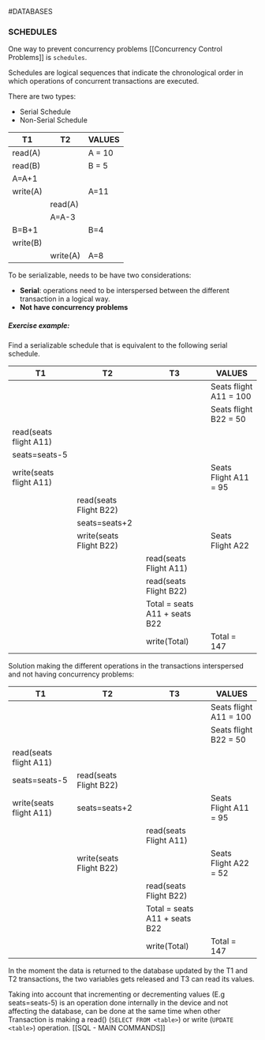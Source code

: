 #DATABASES 


### SCHEDULES

One way to prevent concurrency problems [[Concurrency Control Problems]] is `schedules`. 

Schedules are logical sequences that indicate the chronological order in which operations of concurrent transactions are executed. 

There are two types: 

* Serial Schedule
* Non-Serial Schedule

| T1       | T2       | VALUES |
| -------- | -------- | ------ |
| read(A)  |          | A = 10 |
| read(B)  |          | B = 5  |
| A=A+1    |          |        |
| write(A) |          | A=11   |
|          | read(A)  |        |
|          | A=A-3    |        |
| B=B+1    |          | B=4    |
| write(B) |          |        |
|          | write(A) | A=8    |

To be serializable, needs to be have two considerations: 

* **Serial**: operations need to be interspersed between the different transaction in a logical way. 
* **Not have concurrency problems**


##### Exercise example: 

Find a serializable schedule that is equivalent to the following serial schedule. 

| T1                      | T2                      | T3                            | VALUES                 |
| ----------------------- | ----------------------- | ----------------------------- | ---------------------- |
|                         |                         |                               | Seats flight A11 = 100 |
|                         |                         |                               | Seats flight B22 = 50  |
| read(seats flight A11)  |                         |                               |                        |
| seats=seats-5           |                         |                               |                        |
| write(seats flight A11) |                         |                               | Seats Flight A11 = 95  |
|                         | read(seats Flight B22)  |                               |                        |
|                         | seats=seats+2           |                               |                        |
|                         | write(seats Flight B22) |                               | Seats Flight A22       |
|                         |                         | read(seats Flight A11)        |                        |
|                         |                         | read(seats Flight B22)        |                        |
|                         |                         | Total = seats A11 + seats B22 |                        |
|                         |                         | write(Total)                  | Total = 147            |

Solution making the different operations in the transactions interspersed and not having concurrency problems: 



| T1                      | T2                      | T3                            | VALUES                 |
| ----------------------- | ----------------------- | ----------------------------- | ---------------------- |
|                         |                         |                               | Seats flight A11 = 100 |
|                         |                         |                               | Seats flight B22 = 50  |
| read(seats flight A11)  |                         |                               |                        |
| seats=seats-5           | read(seats Flight B22)  |                               |                        |
| write(seats flight A11) | seats=seats+2           |                               | Seats Flight A11 = 95  |
|                         |                         | read(seats Flight A11)        |                        |
|                         | write(seats Flight B22) |                               | Seats Flight A22 = 52  |
|                         |                         | read(seats Flight B22)        |                        |
|                         |                         | Total = seats A11 + seats B22 |                        |
|                         |                         | write(Total)                  | Total = 147            |



In the moment the data is returned to the database updated by the T1 and T2 transactions, the two variables gets released and T3 can read its values. 

Taking into account that incrementing or decrementing values (E.g seats=seats-5) is an operation done internally in the device and not affecting the database, can be done at the same time when other Transaction is making a read() (`SELECT FROM <table>`) or write (`UPDATE <table>`) operation. [[SQL - MAIN COMMANDS]]


